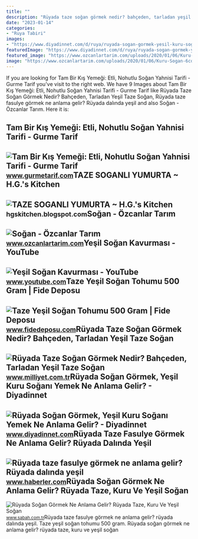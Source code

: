 ```yaml
---
title: ""
description: "Rüyada taze soğan görmek nedir? bahçeden, tarladan yeşil taze soğan"
date: "2023-01-14"
categories:
- "Ruya Tabiri"
images:
- "https://www.diyadinnet.com/d/ruya/ruyada-sogan-gormek-yesil-kuru-sogani-yemek-ne-anlama-gelir-8660.jpg"
featuredImage: "https://www.diyadinnet.com/d/ruya/ruyada-sogan-gormek-yesil-kuru-sogani-yemek-ne-anlama-gelir-8660.jpg"
featured_image: "https://www.ozcanlartarim.com/uploads/2020/01/06/Kuru-Sogan-6cde.jpg"
image: "https://www.ozcanlartarim.com/uploads/2020/01/06/Kuru-Sogan-6cde.jpg"
---
```


If you are looking for Tam Bir Kış Yemeği: Etli, Nohutlu Soğan Yahnisi Tarifi - Gurme Tarif you've visit to the right web. We have 9 Images about Tam Bir Kış Yemeği: Etli, Nohutlu Soğan Yahnisi Tarifi - Gurme Tarif like Rüyada Taze Soğan Görmek Nedir? Bahçeden, Tarladan Yeşil Taze Soğan, Rüyada taze fasulye görmek ne anlama gelir? Rüyada dalında yeşil and also Soğan - Özcanlar Tarım. Here it is:

Tam Bir Kış Yemeği: Etli, Nohutlu Soğan Yahnisi Tarifi - Gurme Tarif
--------------------------------------------------------------------

 ![Tam Bir Kış Yemeği: Etli, Nohutlu Soğan Yahnisi Tarifi - Gurme Tarif](https://www.gurmetarif.com/wp-content/uploads/2021/12/etli-nohutlu-sogan-yahnisi-tarifi.jpg) <small>www.gurmetarif.com</small>TAZE SOGANLI YUMURTA ~ H.G.'s Kitchen
-------------------------------------

 ![TAZE SOGANLI YUMURTA ~ H.G.'s Kitchen](https://3.bp.blogspot.com/-k4gx4nS4xeQ/VeLNr48Oo1I/AAAAAAAABjM/HDkLTOykE3Y/s1600/Taze%2Bsoganli%2Byumurta.JPG) <small>hgskitchen.blogspot.com</small>Soğan - Özcanlar Tarım
----------------------

 ![Soğan - Özcanlar Tarım](https://www.ozcanlartarim.com/uploads/2020/01/06/Kuru-Sogan-6cde.jpg) <small>www.ozcanlartarim.com</small>Yeşil Soğan Kavurması - YouTube
-------------------------------

 ![Yeşil Soğan Kavurması - YouTube](https://i.ytimg.com/vi/1p2o3j3U5Mw/maxresdefault.jpg) <small>www.youtube.com</small>Taze Yeşil Soğan Tohumu 500 Gram | Fide Deposu
----------------------------------------------

 ![Taze Yeşil Soğan Tohumu 500 Gram | Fide Deposu](https://st.myideasoft.com/idea/dh/08/myassets/products/559/taze-yesil-sogan-tohumu-bostan.jpg?revision=1641541761) <small>www.fidedeposu.com</small>Rüyada Taze Soğan Görmek Nedir? Bahçeden, Tarladan Yeşil Taze Soğan
-------------------------------------------------------------------

 ![Rüyada Taze Soğan Görmek Nedir? Bahçeden, Tarladan Yeşil Taze Soğan](https://i2.milimaj.com/i/milliyet/75/0x410/5fb99f2c55427e1a109a0385.jpg) <small>www.milliyet.com.tr</small>Rüyada Soğan Görmek, Yeşil Kuru Soğanı Yemek Ne Anlama Gelir? - Diyadinnet
--------------------------------------------------------------------------

 ![Rüyada Soğan Görmek, Yeşil Kuru Soğanı Yemek Ne Anlama Gelir? - Diyadinnet](https://www.diyadinnet.com/d/ruya/ruyada-sogan-gormek-yesil-kuru-sogani-yemek-ne-anlama-gelir-8660.jpg) <small>www.diyadinnet.com</small>Rüyada Taze Fasulye Görmek Ne Anlama Gelir? Rüyada Dalında Yeşil
----------------------------------------------------------------

 ![Rüyada taze fasulye görmek ne anlama gelir? Rüyada dalında yeşil](https://i.hbrcdn.com/haber/2022/10/12/ruyada-yesil-fasulye-gormek-ne-anlama-gelir-15353570_7550_amp.jpg) <small>www.haberler.com</small>Rüyada Soğan Görmek Ne Anlama Gelir? Rüyada Taze, Kuru Ve Yeşil Soğan
---------------------------------------------------------------------

 ![Rüyada Soğan Görmek Ne Anlama Gelir? Rüyada Taze, Kuru Ve Yeşil Soğan](https://iasbh.tmgrup.com.tr/98861f/650/344/0/0/724/380?u=https://isbh.tmgrup.com.tr/sbh/2022/04/27/ruyada-sogan-gormek-ne-anlama-gelir-ruyada-taze-kuru-ve-yesil-sogan-dogradigini-ve-yedigini-gormek-anlami-1651067471875.jpg) <small>www.sabah.com.tr</small>Rüyada taze fasulye görmek ne anlama gelir? rüyada dalında yeşil. Taze yeşil soğan tohumu 500 gram. Rüyada soğan görmek ne anlama gelir? rüyada taze, kuru ve yeşil soğan
